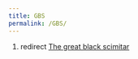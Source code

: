 ```yaml
---
title: GBS
permalink: /GBS/
---
```


1.  redirect [The great black
    scimitar](The_great_black_scimitar "wikilink")